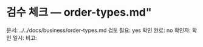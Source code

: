 # 검수 체크 — order-types.md"
문서: ../../docs/business/order-types.md
검토 필요: yes
확인 완료: no
확인자:
확인 일시:
비고:
